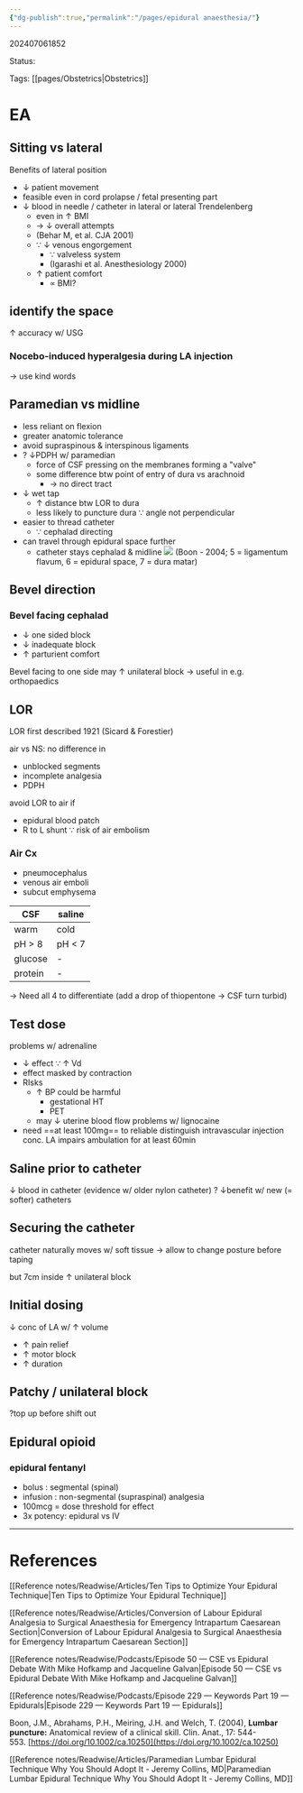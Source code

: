 ```yaml
---
{"dg-publish":true,"permalink":"/pages/epidural anaesthesia/"}
---
```



202407061852

Status: 

Tags: [[pages/Obstetrics\|Obstetrics]]

# EA

## Sitting vs lateral
Benefits of lateral position
- ↓ patient movement
- feasible even in cord prolapse / fetal presenting part
- ↓ blood in needle / catheter in lateral or lateral Trendelenberg
	- even in ↑ BMI
	- → ↓ overall attempts
	- (Behar M, et al. CJA 2001)
	- ∵ ↓ venous engorgement
		- ∵ valveless system
		- (Igarashi et al. Anesthesiology 2000)
	- ↑ patient comfort
		- ∝ BMI?

## identify the space
↑ accuracy w/ USG

### Nocebo-induced hyperalgesia during LA injection
→ use kind words

## Paramedian vs midline
- less reliant on flexion
- greater anatomic tolerance
- avoid supraspinous & interspinous ligaments
- ? ↓PDPH w/ paramedian
	- force of CSF pressing on the membranes forming a "valve"
	- some difference btw point of entry of dura vs arachnoid
		- → no direct tract
- ↓ wet tap
	- ↑ distance btw LOR to dura
	- less likely to puncture dura ∵ angle not perpendicular
- easier to thread catheter
	- ∵ cephalad directing
- can travel through epidural space further
	- catheter stays cephalad & midline
![](https://i.imgur.com/ec6aoHn.png)
(Boon - 2004; 5 = ligamentum flavum, 6 = epidural space, 7 = dura matar)

## Bevel direction
### Bevel facing cephalad
- ↓ one sided block
- ↓ inadequate block
- ↑ parturient comfort

Bevel facing to one side may ↑ unilateral block → useful in e.g. orthopaedics
## LOR
LOR first described 1921 (Sicard & Forestier)

air vs NS: no difference in
- unblocked segments
- incomplete analgesia
- PDPH

avoid LOR to air if
- epidural blood patch
- R to L shunt ∵ risk of air embolism
### Air Cx
- pneumocephalus
- venous air emboli
- subcut emphysema


| CSF     | saline |
| ------- | ------ |
| warm    | cold   |
| pH > 8  | pH < 7 |
| glucose | -      |
| protein | -      |
→ Need all 4 to differentiate
(add a drop of thiopentone → CSF turn turbid)
## Test dose
problems w/ adrenaline
- ↓ effect ∵ ↑ Vd
- effect masked by contraction
- RIsks
	- ↑ BP could be harmful
		- gestational HT
		- PET
	- may ↓ uterine blood flow
problems w/ lignocaine
- need ==at least 100mg== to reliable distinguish intravascular injection
conc. LA impairs ambulation for at least 60min

## Saline prior to catheter
↓ blood in catheter (evidence w/ older nylon catheter)
? ↓benefit w/ new (= softer) catheters

## Securing the catheter
catheter naturally moves w/ soft tissue
→ allow to change posture before taping

but 7cm inside ↑ unilateral block

## Initial dosing
↓ conc of LA w/ ↑ volume
- ↑ pain relief
- ↑ motor block
- ↑ duration

## Patchy / unilateral block
?top up before shift out

## Epidural opioid
### epidural fentanyl
- bolus : segmental (spinal)
- infusion : non-segmental (supraspinal) analgesia
- 100mcg = dose threshold for effect
- 3x potency: epidural vs IV


___
# References
[[Reference notes/Readwise/Articles/Ten Tips to Optimize Your Epidural Technique\|Ten Tips to Optimize Your Epidural Technique]]

[[Reference notes/Readwise/Articles/Conversion of Labour Epidural Analgesia to Surgical Anaesthesia for Emergency Intrapartum Caesarean Section\|Conversion of Labour Epidural Analgesia to Surgical Anaesthesia for Emergency Intrapartum Caesarean Section]]

[[Reference notes/Readwise/Podcasts/Episode 50 —  CSE vs Epidural Debate With Mike Hofkamp and Jacqueline Galvan\|Episode 50 —  CSE vs Epidural Debate With Mike Hofkamp and Jacqueline Galvan]]

[[Reference notes/Readwise/Podcasts/Episode 229 —  Keywords Part 19 —  Epidurals\|Episode 229 —  Keywords Part 19 —  Epidurals]]

Boon, J.M., Abrahams, P.H., Meiring, J.H. and Welch, T. (2004), **Lumbar puncture:** Anatomical review of a clinical skill. Clin. Anat., 17: 544-553. [https://doi.org/10.1002/ca.10250](https://doi.org/10.1002/ca.10250)

[[Reference notes/Readwise/Articles/Paramedian Lumbar Epidural Technique  Why You Should Adopt It - Jeremy Collins, MD\|Paramedian Lumbar Epidural Technique  Why You Should Adopt It - Jeremy Collins, MD]]

